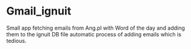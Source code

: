 Gmail_ignuit
============

Small app fetching emails from Ang.pl with Word of the day and adding them to the ignuit DB file automatic process of adding emails which is tedious.